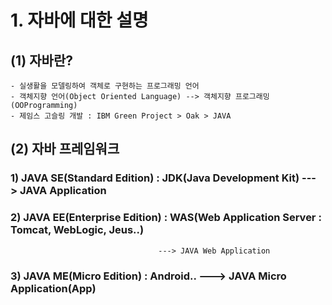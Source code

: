 # 1. 자바에 대한 설명

## (1) 자바란?
	- 실생활을 모델링하여 객체로 구현하는 프로그래밍 언어
	- 객체지향 언어(Object Oriented Language) --> 객체지향 프로그래밍(OOProgramming)
	- 제임스 고슬링 개발 : IBM Green Project > Oak > JAVA

## (2) 자바 프레임워크
 ### 1) JAVA SE(Standard Edition)   : JDK(Java Development Kit) ---> JAVA Application
 ### 2) JAVA EE(Enterprise Edition) : WAS(Web Application Server : Tomcat, WebLogic, Jeus..)
									 ---> JAVA Web Application
 ### 3) JAVA ME(Micro Edition)      : Android.. ---> JAVA Micro Application(App)